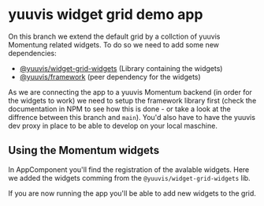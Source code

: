 # yuuvis widget grid demo app

On this branch we extend the default grid by a collction of yuuvis Momentung related widgets. To do so we need to add some new dependencies:

- [@yuuvis/widget-grid-widgets](https://www.npmjs.com/package/@yuuvis/widget-grid-widgets)   (Library containing the widgets)
- [@yuuvis/framework](https://www.npmjs.com/package/@yuuvis/framework)    (peer dependency for the widgets)

As we are connecting the app to a yuuvis Momentum backend (in order for the widgets to work) we need to setup the framework library first (check the documentation in NPM to see how this is done - or take a look at the diffrence between this branch and `main`). You'd also have to have the yuuvis dev proxy in place to be able to develop on your local maschine.

## Using the Momentum widgets
In AppComponent you'll find the registration of the avalable widgets. Here we added the widgets comming from the `@yuuvis/widget-grid-widgets` lib.

If you are now running the app you'll be able to add new widgets to the grid.
